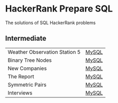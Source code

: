 # HackerRank Prepare SQL

The solutions of SQL HackerRank problems

## Intermediate

| | |
|-|-|
| Weather Observation Station 5 | [MySQL](Basic%20Select/weather-observation-station-5.sql) |
| Binary Tree Nodes | [MySQL](Advanced%20Select/binary-search-tree-1.sql) |
| New Companies | [MySQL](Advanced%20Select/the-company.sql) |
| The Report | [MySQL](Basic%Join/the-report.sql) |
| Symmetric Pairs | [MySQL](Advanced%20Join/symmetric-pairs.sql) |
| Interviews | [MySQL](Advanced%20Join/interviews.sql) |
